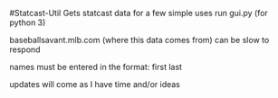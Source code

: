 #Statcast-Util
Gets statcast data for a few simple uses
run gui.py (for python 3)

baseballsavant.mlb.com (where this data comes from) can be slow to respond

names must be entered in the format: first last 

updates will come as I have time and/or ideas
